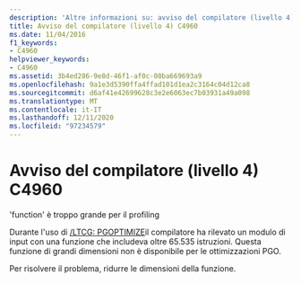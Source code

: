 ```yaml
---
description: 'Altre informazioni su: avviso del compilatore (livello 4) C4960'
title: Avviso del compilatore (livello 4) C4960
ms.date: 11/04/2016
f1_keywords:
- C4960
helpviewer_keywords:
- C4960
ms.assetid: 3b4ed286-9e8d-46f1-af0c-00ba669693a9
ms.openlocfilehash: 9a1e3d5390ffa4ffad101d1ea2c3164c04d12ca8
ms.sourcegitcommit: d6af41e42699628c3e2e6063ec7b03931a49a098
ms.translationtype: MT
ms.contentlocale: it-IT
ms.lasthandoff: 12/11/2020
ms.locfileid: "97234579"
---
```

# <a name="compiler-warning-level-4-c4960"></a>Avviso del compilatore (livello 4) C4960

'function' è troppo grande per il profiling

Durante l'uso di [/LTCG: PGOPTIMIZE](../../build/reference/ltcg-link-time-code-generation.md)il compilatore ha rilevato un modulo di input con una funzione che includeva oltre 65.535 istruzioni. Questa funzione di grandi dimensioni non è disponibile per le ottimizzazioni PGO.

Per risolvere il problema, ridurre le dimensioni della funzione.
